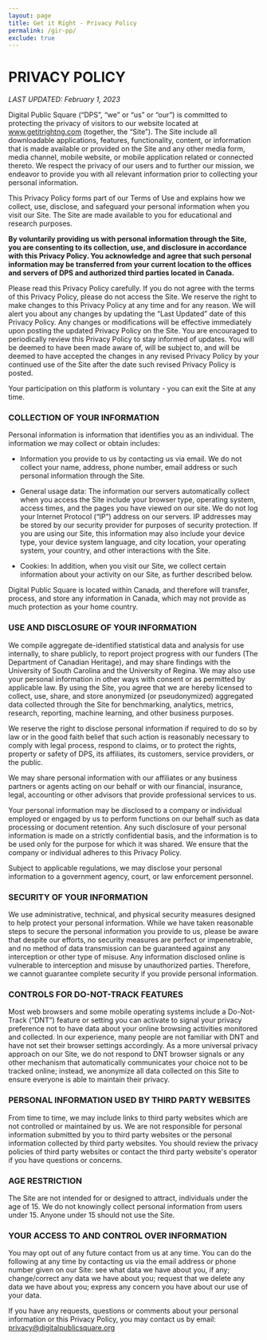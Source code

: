 ```yaml
---
layout: page
title: Get it Right - Privacy Policy
permalink: /gir-pp/
exclude: true
---
```


# **PRIVACY POLICY**

_LAST UPDATED: February 1, 2023_

Digital Public Square (“DPS”, “we” or “us” or “our”) is committed to protecting the privacy of visitors to our website located at www.getitrightng.com (together, the “Site”). The Site include all downloadable applications, features, functionality, content, or information that is made available or provided on the Site and any other media form, media channel, mobile website, or mobile application related or connected thereto. We respect the privacy of our users and to further our mission, we endeavor to provide you with all relevant information prior to collecting your personal information.

This Privacy Policy forms part of our Terms of Use and explains how we collect, use, disclose, and safeguard your personal information when you visit our Site. The Site are made available to you for educational and research purposes.

**By voluntarily providing us with personal information through the Site, you are consenting to its collection, use, and disclosure in accordance with this Privacy Policy. You acknowledge and agree that such personal information may be transferred from your current location to the offices and servers of DPS and authorized third parties located in Canada.**

Please read this Privacy Policy carefully. If you do not agree with the terms of this Privacy Policy, please do not access the Site. We reserve the right to make changes to this Privacy Policy at any time and for any reason. We will alert you about any changes by updating the “Last Updated” date of this Privacy Policy. Any changes or modifications will be effective immediately upon posting the updated Privacy Policy on the Site. You are encouraged to periodically review this Privacy Policy to stay informed of updates. You will be deemed to have been made aware of, will be subject to, and will be deemed to have accepted the changes in any revised Privacy Policy by your continued use of the Site after the date such revised Privacy Policy is posted.

Your participation on this platform is voluntary - you can exit the Site at any time.

### **COLLECTION OF YOUR INFORMATION**

Personal information is information that identifies you as an individual. The information we may collect or obtain includes:

- Information you provide to us by contacting us via email. We do not collect your name, address, phone number, email address or such personal information through the Site.

- General usage data: The information our servers automatically collect when you access the Site include your browser type, operating system, access times, and the pages you have viewed on our site. We do not log your Internet Protocol (“IP”) address on our servers. IP addresses may be stored by our security provider for purposes of security protection. If you are using our Site, this information may also include your device type, your device system language, and city location, your operating system, your country, and other interactions with the Site.

- Cookies: In addition, when you visit our Site, we collect certain information about your activity on our Site, as further described below.

Digital Public Square is located within Canada, and therefore will transfer, process, and store any information in Canada, which may not provide as much protection as your home country.

### **USE AND DISCLOSURE OF YOUR INFORMATION**

We compile aggregate de-identified statistical data and analysis for use internally, to share publicly, to report project progress with our funders (The Department of Canadian Heritage), and may share findings with the University of South Carolina and the University of Regina. We may also use your personal information in other ways with consent or as permitted by applicable law. By using the Site, you agree that we are hereby licensed to collect, use, share, and store anonymized (or pseudonymized) aggregated data collected through the Site for benchmarking, analytics, metrics, research, reporting, machine learning, and other business purposes.

We reserve the right to disclose personal information if required to do so by law or in the good faith belief that such action is reasonably necessary to comply with legal process, respond to claims, or to protect the rights, property or safety of DPS, its affiliates, its customers, service providers, or the public.

We may share personal information with our affiliates or any business partners or agents acting on our behalf or with our financial, insurance, legal, accounting or other advisors that provide professional services to us.

Your personal information may be disclosed to a company or individual employed or engaged by us to perform functions on our behalf such as data processing or document retention. Any such disclosure of your personal information is made on a strictly confidential basis, and the information is to be used only for the purpose for which it was shared. We ensure that the company or individual adheres to this Privacy Policy.

Subject to applicable regulations, we may disclose your personal information to a government agency, court, or law enforcement personnel.

### **SECURITY OF YOUR INFORMATION**

We use administrative, technical, and physical security measures designed to help protect your personal information. While we have taken reasonable steps to secure the personal information you provide to us, please be aware that despite our efforts, no security measures are perfect or impenetrable, and no method of data transmission can be guaranteed against any interception or other type of misuse. Any information disclosed online is vulnerable to interception and misuse by unauthorized parties. Therefore, we cannot guarantee complete security if you provide personal information.

### **CONTROLS FOR DO-NOT-TRACK FEATURES**

Most web browsers and some mobile operating systems include a Do-Not-Track (“DNT”) feature or setting you can activate to signal your privacy preference not to have data about your online browsing activities monitored and collected. In our experience, many people are not familiar with DNT and have not set their browser settings accordingly. As a more universal privacy approach on our Site, we do not respond to DNT browser signals or any other mechanism that automatically communicates your choice not to be tracked online; instead, we anonymize all data collected on this Site to ensure everyone is able to maintain their privacy.

### **PERSONAL INFORMATION USED BY THIRD PARTY WEBSITES**

From time to time, we may include links to third party websites which are not controlled or maintained by us. We are not responsible for personal information submitted by you to third party websites or the personal information collected by third party websites. You should review the privacy policies of third party websites or contact the third party website's operator if you have questions or concerns.

### **AGE RESTRICTION**

The Site are not intended for or designed to attract, individuals under the age of 15. We do not knowingly collect personal information from users under 15. Anyone under 15 should not use the Site.

### **YOUR ACCESS TO AND CONTROL OVER INFORMATION**

You may opt out of any future contact from us at any time. You can do the following at any time by contacting us via the email address or phone number given on our Site: see what data we have about you, if any; change/correct any data we have about you; request that we delete any data we have about you; express any concern you have about our use of your data.

If you have any requests, questions or comments about your personal information or this Privacy Policy, you may contact us by email: [privacy@digitalpublicsquare.org](mailto:privacy@digitalpublicsquare.org)
